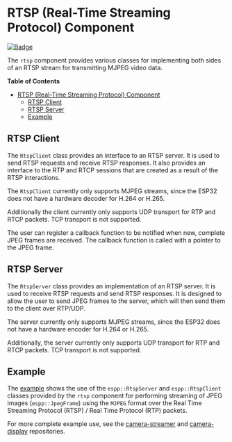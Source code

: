 # RTSP (Real-Time Streaming Protocol) Component

[![Badge](https://components.espressif.com/components/espp/rtsp/badge.svg)](https://components.espressif.com/components/espp/rtsp)

The `rtsp` component provides various classes for implementing both sides of an
RTSP stream for transmitting MJPEG video data.

<!-- markdown-toc start - Don't edit this section. Run M-x markdown-toc-refresh-toc -->
**Table of Contents**

- [RTSP (Real-Time Streaming Protocol) Component](#rtsp-real-time-streaming-protocol-component)
  - [RTSP Client](#rtsp-client)
  - [RTSP Server](#rtsp-server)
  - [Example](#example)

<!-- markdown-toc end -->

## RTSP Client

The `RtspClient` class provides an interface to an RTSP server. It is used to
send RTSP requests and receive RTSP responses. It also provides an interface
to the RTP and RTCP sessions that are created as a result of the RTSP
interactions.

The `RtspClient` currently only supports MJPEG streams, since the ESP32 does
not have a hardware decoder for H.264 or H.265.

Additionally the client currently only supports UDP transport for RTP and RTCP
packets. TCP transport is not supported.

The user can register a callback function to be notified when new, complete JPEG
frames are received. The callback function is called with a pointer to the JPEG
frame.

## RTSP Server

The `RtspServer` class provides an implementation of an RTSP server. It is used
to receive RTSP requests and send RTSP responses. It is designed to allow the
user to send JPEG frames to the server, which will then send them to the client
over RTP/UDP.

The server currently only supports MJPEG streams, since the ESP32 does not have
a hardware encoder for H.264 or H.265.

Additionally, the server currently only supports UDP transport for RTP and RTCP
packets. TCP transport is not supported.

## Example

The [example](./example) shows the use of the `espp::RtspServer` and
`espp::RtspClient` classes provided by the `rtsp` component for performing
streaming of JPEG images (`espp::JpegFrame`) using the `MJPEG` format over the
Real Time Streaming Protocol (RTSP) / Real Time Protocol (RTP) packets.

For more complete example use, see the
[camera-streamer](https://github.com/esp-cpp/camera-streamer) and
[camera-display](https://github.com/esp-cpp/camera-display) repositories.
